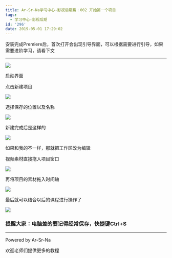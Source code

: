 ```yaml
---
title: Ar-Sr-Na学习中心-影视后期篇：002 开始第一个项目
tags:
  - 学习中心-影视后期
id: '296'
date: 2019-05-01 17:29:02
---
```


安装完成Premiere后，首次打开会出现引导界面，可以根据需要进行引导，如果需要进阶学习，请看下文

* * *

![](https://arsrna.top/blog/wp-content/uploads/2019/05/image-1024x576.png)

启动界面  

点击新建项目

![](http://www.saten.top/wp-content/uploads/2019/05/image-1.png)

选择保存的位置以及名称

![](http://www.saten.top/wp-content/uploads/2019/05/image-2.png)

新建完成后是这样的

![](https://arsrna.top/blog/wp-content/uploads/2019/05/image-3-1024x576.png)

如果和我的不一样，那就把工作区改为编辑

视频素材直接拖入项目窗口

![](https://arsrna.top/blog/wp-content/uploads/2019/05/image-4-1024x576.png)

再将项目的素材拖入时间轴

![](https://arsrna.top/blog/wp-content/uploads/2019/05/image-5-1024x248.png)

最后就可以结合以后的课程进行操作了

![](https://arsrna.top/blog/wp-content/uploads/2019/05/image-6-1024x576.png)

### 提醒大家：电脑差的要记得经常保存，快捷键Ctrl+S

* * *

Powered by Ar-Sr-Na

欢迎老师们提供更多的教程